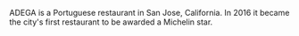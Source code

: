 ADEGA is a Portuguese restaurant in San Jose, California. In 2016 it became the city's first restaurant to be awarded a Michelin star.
